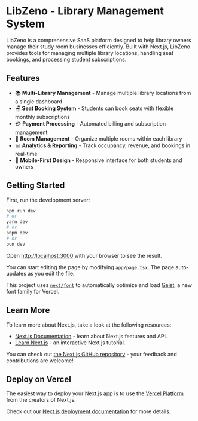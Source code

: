 # LibZeno - Library Management System

LibZeno is a comprehensive SaaS platform designed to help library owners manage their study room businesses efficiently. Built with Next.js, LibZeno provides tools for managing multiple library locations, handling seat bookings, and processing student subscriptions.

## Features

- 📚 **Multi-Library Management** - Manage multiple library locations from a single dashboard
- 🪑 **Seat Booking System** - Students can book seats with flexible monthly subscriptions
- 💳 **Payment Processing** - Automated billing and subscription management
- 🏢 **Room Management** - Organize multiple rooms within each library
- 📊 **Analytics & Reporting** - Track occupancy, revenue, and bookings in real-time
- 📱 **Mobile-First Design** - Responsive interface for both students and owners

## Getting Started

First, run the development server:

```bash
npm run dev
# or
yarn dev
# or
pnpm dev
# or
bun dev
```

Open [http://localhost:3000](http://localhost:3000) with your browser to see the result.

You can start editing the page by modifying `app/page.tsx`. The page auto-updates as you edit the file.

This project uses [`next/font`](https://nextjs.org/docs/app/building-your-application/optimizing/fonts) to automatically optimize and load [Geist](https://vercel.com/font), a new font family for Vercel.

## Learn More

To learn more about Next.js, take a look at the following resources:

- [Next.js Documentation](https://nextjs.org/docs) - learn about Next.js features and API.
- [Learn Next.js](https://nextjs.org/learn) - an interactive Next.js tutorial.

You can check out [the Next.js GitHub repository](https://github.com/vercel/next.js) - your feedback and contributions are welcome!

## Deploy on Vercel

The easiest way to deploy your Next.js app is to use the [Vercel Platform](https://vercel.com/new?utm_medium=default-template&filter=next.js&utm_source=create-next-app&utm_campaign=create-next-app-readme) from the creators of Next.js.

Check out our [Next.js deployment documentation](https://nextjs.org/docs/app/building-your-application/deploying) for more details.
